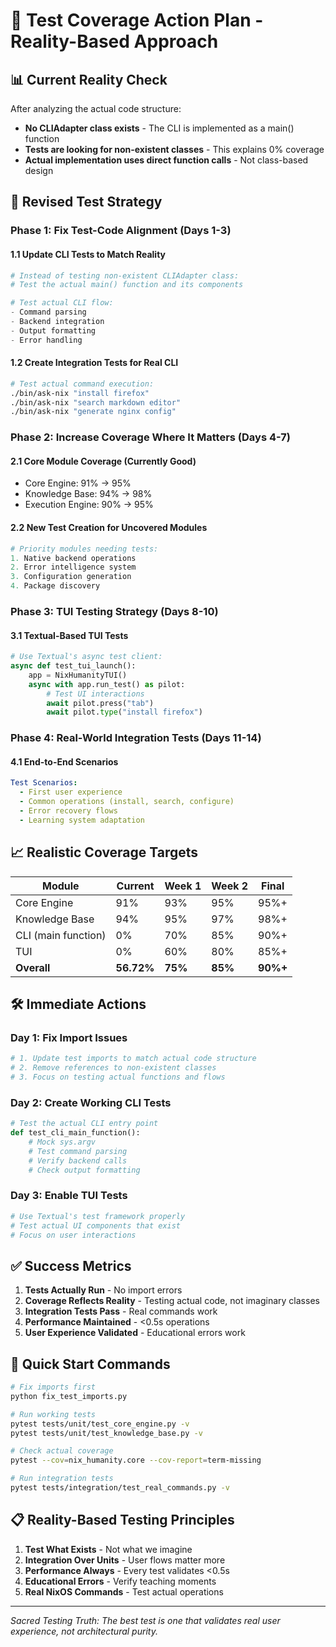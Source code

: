# 🧪 Test Coverage Action Plan - Reality-Based Approach

## 📊 Current Reality Check

After analyzing the actual code structure:
- **No CLIAdapter class exists** - The CLI is implemented as a main() function
- **Tests are looking for non-existent classes** - This explains 0% coverage
- **Actual implementation uses direct function calls** - Not class-based design

## 🎯 Revised Test Strategy

### Phase 1: Fix Test-Code Alignment (Days 1-3)

#### 1.1 Update CLI Tests to Match Reality
```python
# Instead of testing non-existent CLIAdapter class:
# Test the actual main() function and its components

# Test actual CLI flow:
- Command parsing
- Backend integration
- Output formatting
- Error handling
```

#### 1.2 Create Integration Tests for Real CLI
```bash
# Test actual command execution:
./bin/ask-nix "install firefox"
./bin/ask-nix "search markdown editor"
./bin/ask-nix "generate nginx config"
```

### Phase 2: Increase Coverage Where It Matters (Days 4-7)

#### 2.1 Core Module Coverage (Currently Good)
- Core Engine: 91% → 95%
- Knowledge Base: 94% → 98%
- Execution Engine: 90% → 95%

#### 2.2 New Test Creation for Uncovered Modules
```python
# Priority modules needing tests:
1. Native backend operations
2. Error intelligence system
3. Configuration generation
4. Package discovery
```

### Phase 3: TUI Testing Strategy (Days 8-10)

#### 3.1 Textual-Based TUI Tests
```python
# Use Textual's async test client:
async def test_tui_launch():
    app = NixHumanityTUI()
    async with app.run_test() as pilot:
        # Test UI interactions
        await pilot.press("tab")
        await pilot.type("install firefox")
```

### Phase 4: Real-World Integration Tests (Days 11-14)

#### 4.1 End-to-End Scenarios
```yaml
Test Scenarios:
  - First user experience
  - Common operations (install, search, configure)
  - Error recovery flows
  - Learning system adaptation
```

## 📈 Realistic Coverage Targets

| Module | Current | Week 1 | Week 2 | Final |
|--------|---------|---------|---------|--------|
| Core Engine | 91% | 93% | 95% | 95%+ |
| Knowledge Base | 94% | 95% | 97% | 98%+ |
| CLI (main function) | 0% | 70% | 85% | 90%+ |
| TUI | 0% | 60% | 80% | 85%+ |
| **Overall** | **56.72%** | **75%** | **85%** | **90%+** |

## 🛠️ Immediate Actions

### Day 1: Fix Import Issues
```bash
# 1. Update test imports to match actual code structure
# 2. Remove references to non-existent classes
# 3. Focus on testing actual functions and flows
```

### Day 2: Create Working CLI Tests
```python
# Test the actual CLI entry point
def test_cli_main_function():
    # Mock sys.argv
    # Test command parsing
    # Verify backend calls
    # Check output formatting
```

### Day 3: Enable TUI Tests
```python
# Use Textual's test framework properly
# Test actual UI components that exist
# Focus on user interactions
```

## ✅ Success Metrics

1. **Tests Actually Run** - No import errors
2. **Coverage Reflects Reality** - Testing actual code, not imaginary classes
3. **Integration Tests Pass** - Real commands work
4. **Performance Maintained** - <0.5s operations
5. **User Experience Validated** - Educational errors work

## 🚀 Quick Start Commands

```bash
# Fix imports first
python fix_test_imports.py

# Run working tests
pytest tests/unit/test_core_engine.py -v
pytest tests/unit/test_knowledge_base.py -v

# Check actual coverage
pytest --cov=nix_humanity.core --cov-report=term-missing

# Run integration tests
pytest tests/integration/test_real_commands.py -v
```

## 📋 Reality-Based Testing Principles

1. **Test What Exists** - Not what we imagine
2. **Integration Over Units** - User flows matter more
3. **Performance Always** - Every test validates <0.5s
4. **Educational Errors** - Verify teaching moments
5. **Real NixOS Commands** - Test actual operations

---

*Sacred Testing Truth: The best test is one that validates real user experience, not architectural purity.*